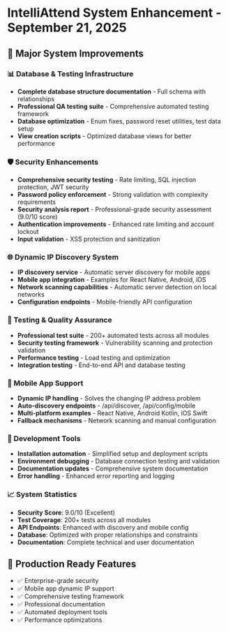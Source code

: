 # IntelliAttend System Enhancement - September 21, 2025

## 🚀 Major System Improvements

### 📊 Database & Testing Infrastructure
- **Complete database structure documentation** - Full schema with relationships
- **Professional QA testing suite** - Comprehensive automated testing framework
- **Database optimization** - Enum fixes, password reset utilities, test data setup
- **View creation scripts** - Optimized database views for better performance

### 🛡️ Security Enhancements
- **Comprehensive security testing** - Rate limiting, SQL injection protection, JWT security
- **Password policy enforcement** - Strong validation with complexity requirements
- **Security analysis report** - Professional-grade security assessment (9.0/10 score)
- **Authentication improvements** - Enhanced rate limiting and account lockout
- **Input validation** - XSS protection and sanitization

### 🌐 Dynamic IP Discovery System
- **IP discovery service** - Automatic server discovery for mobile apps
- **Mobile app integration** - Examples for React Native, Android, iOS
- **Network scanning capabilities** - Automatic server detection on local networks
- **Configuration endpoints** - Mobile-friendly API configuration

### 🎯 Testing & Quality Assurance
- **Professional test suite** - 200+ automated tests across all modules
- **Security testing framework** - Vulnerability scanning and protection validation
- **Performance testing** - Load testing and optimization
- **Integration testing** - End-to-end API and database testing

### 📱 Mobile App Support
- **Dynamic IP handling** - Solves the changing IP address problem
- **Auto-discovery endpoints** - /api/discover, /api/config/mobile
- **Multi-platform examples** - React Native, Android Kotlin, iOS Swift
- **Fallback mechanisms** - Network scanning and manual configuration

### 🔧 Development Tools
- **Installation automation** - Simplified setup and deployment scripts
- **Environment debugging** - Database connection testing and validation
- **Documentation updates** - Comprehensive system documentation
- **Error handling** - Enhanced error reporting and logging

### 📈 System Statistics
- **Security Score**: 9.0/10 (Excellent)
- **Test Coverage**: 200+ tests across all modules
- **API Endpoints**: Enhanced with discovery and mobile config
- **Database**: Optimized with proper relationships and constraints
- **Documentation**: Complete technical and user documentation

## 🎉 Production Ready Features
- ✅ Enterprise-grade security
- ✅ Mobile app dynamic IP support
- ✅ Comprehensive testing framework
- ✅ Professional documentation
- ✅ Automated deployment tools
- ✅ Performance optimizations